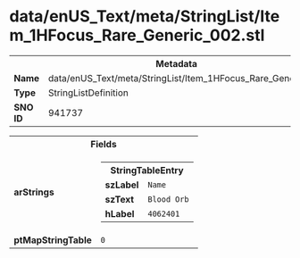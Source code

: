 <h1>data/enUS_Text/meta/StringList/Item_1HFocus_Rare_Generic_002.stl</h1><table><tr><th colspan="100%">Metadata</th></tr><tr><td><b>Name</b></td><td>data/enUS_Text/meta/StringList/Item_1HFocus_Rare_Generic_002.stl</td></tr><tr><td><b>Type</b></td><td>StringListDefinition</td></tr><tr><td><b>SNO ID</b></td><td>941737</td></tr></table>

<table><tr><th colspan="100%">Fields</th></tr><tr><td><b>arStrings</b></td><td><table><tr><th colspan="100%">StringTableEntry</th></tr><tr><td><b>szLabel</b></td><td><code>Name</code></td></tr><tr><td><b>szText</b></td><td><code>Blood Orb</code></td></tr><tr><td><b>hLabel</b></td><td><code>4062401</code></td></tr></table>


</td></tr><tr><td><b>ptMapStringTable</b></td><td><code>0</code></td></tr></table>

